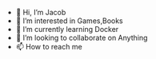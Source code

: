 - 👋 Hi, I’m Jacob
- 👀 I’m interested in Games,Books
- 🌱 I’m currently learning Docker
- 💞️ I’m looking to collaborate on Anything
- 📫 How to reach me 

<!---
PolskiKozak/PolskiKozak is a ✨ special ✨ repository because its `README.md` (this file) appears on your GitHub profile.
You can click the Preview link to take a look at your changes.
- 📫 How to reach me 
--->
